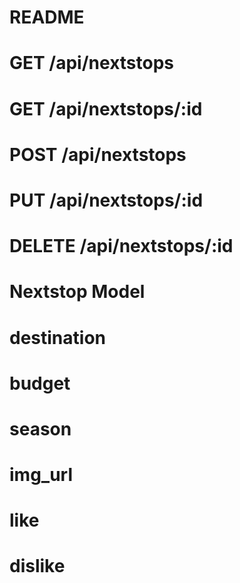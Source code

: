 # README

# GET /api/nextstops
# GET /api/nextstops/:id
# POST /api/nextstops
# PUT /api/nextstops/:id
# DELETE /api/nextstops/:id

# Nextstop Model
# destination 
# budget
# season
# img_url
# like
# dislike

